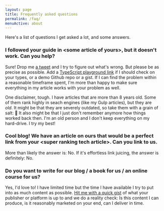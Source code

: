 ```yaml
---
layout: page
title: Frequently asked questions
permalink: /faq/
menuActive: about
---
```


Here's a list of questions I get asked a lot, and some answers.

### I followed your guide in &lt;some article of yours&gt;, but it doesn't work. Can you help?

Sure! Drop me [a tweet](https://twitter.com/ddprrt) and I try to figure out what's wrong. But please be as precise as possible. Add a [TypeScript playground link](https://typescriptlang.org/play) if I should check on your types, or a demo Github repo or a gist. If I can find the problem within a reasonable timeframe spent, I'm more than happy to make sure everything in my article works with your problem as well.

One disclaimer, tough. I have articles that are more than 8 years old. Some of them rank highly in seach engines (like my Gulp articles), but they are *old*. It might be that they are severely outdated, so take them with a grain of salt: 🧂 It also might be that I just don't remember anymore how things worked back then. I'm an old person and I don't keep everything on my hard-drive. I try my best!

### Cool blog! We have an article on ours that would be a perfect link from your &lt;super ranking tech article&gt;. Can you link to us.

More than likely the answer is: No. If it's effortless link juicing, the answer is definitely: No.

### Do you want to write for our blog / a book for us / an online course for us?

Yes, I'd love to! I have limited time but the time I have available I try to put into as much content as possible. [Hit me with a quick gist](mailto:stefan@scriptconf.org) of what your publisher or platform is up to and we do a reality check: Is this content I can produce, is it reasonably marketed on your end, can I deliver in time.
